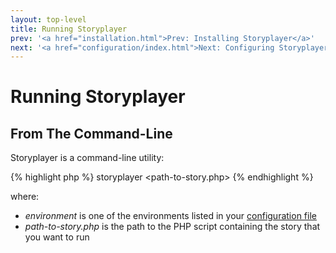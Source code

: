 ```yaml
---
layout: top-level
title: Running Storyplayer
prev: '<a href="installation.html">Prev: Installing Storyplayer</a>'
next: '<a href="configuration/index.html">Next: Configuring Storyplayer</a>'
---
```


# Running Storyplayer

## From The Command-Line

Storyplayer is a command-line utility:

{% highlight php %}
storyplayer <environment> <path-to-story.php>
{% endhighlight %}

where:

* _environment_ is one of the environments listed in your [configuration file](configuration.html)
* _path-to-story.php_ is the path to the PHP script containing the story that you want to run
